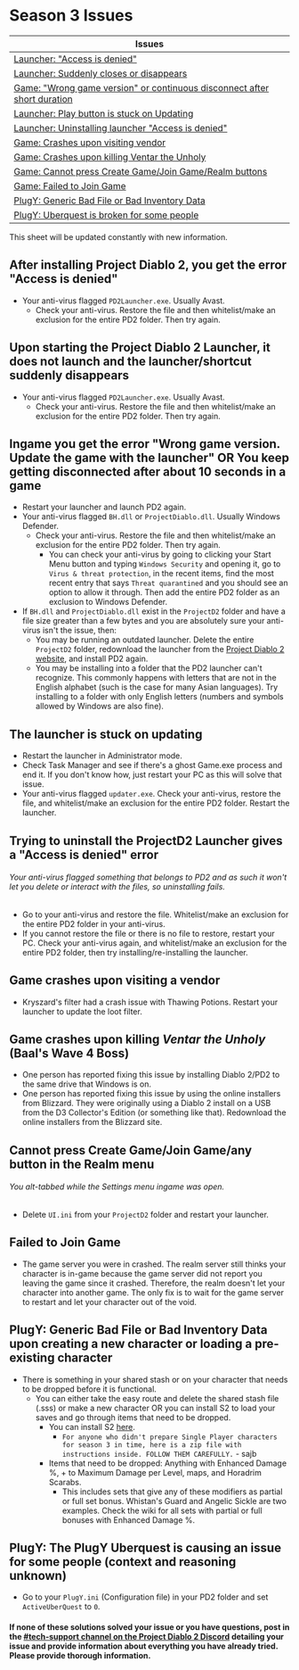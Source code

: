 # Season 3 Issues

| Issues |
| - |
| [Launcher: "Access is denied"](https://github.com/Warren1001/PD2Info/blob/main/Season_3_Issues.md#after-installing-project-diablo-2-you-get-the-error-access-is-denied) |
| [Launcher: Suddenly closes or disappears](https://github.com/Warren1001/PD2Info/blob/main/Season_3_Issues.md#upon-starting-the-project-diablo-2-launcher-it-does-not-launch-and-the-launchershortcut-suddenly-disappears) |
| [Game: "Wrong game version" or continuous disconnect after short duration](https://github.com/Warren1001/PD2Info/blob/main/Season_3_Issues.md#ingame-you-get-the-error-wrong-game-version-update-the-game-with-the-launcher-or-you-keep-getting-disconnected-after-about-10-seconds-in-a-game) |
| [Launcher: Play button is stuck on Updating](https://github.com/Warren1001/PD2Info/blob/main/Season_3_Issues.md#the-launcher-is-stuck-on-updating) |
| [Launcher: Uninstalling launcher "Access is denied"](https://github.com/Warren1001/PD2Info/blob/main/Season_3_Issues.md#trying-to-uninstall-the-projectd2-launcher-gives-a-access-is-denied-error) |
| [Game: Crashes upon visiting vendor](https://github.com/Warren1001/PD2Info/blob/main/Season_3_Issues.md#game-crashes-upon-visiting-a-vendor) |
| [Game: Crashes upon killing Ventar the Unholy](https://github.com/Warren1001/PD2Info/blob/main/Season_3_Issues.md#game-crashes-upon-killing-ventar-the-unholy-baals-wave-4-boss) |
| [Game: Cannot press Create Game/Join Game/Realm buttons](https://github.com/Warren1001/PD2Info/blob/main/Season_3_Issues.md#cannot-press-create-gamejoin-gameany-button-in-the-realm-menu) |
| [Game: Failed to Join Game](https://github.com/Warren1001/PD2Info/blob/main/Season_3_Issues.md#failed-to-join-game) |
| [PlugY: Generic Bad File or Bad Inventory Data](https://github.com/Warren1001/PD2Info/blob/main/Season_3_Issues.md#plugy-generic-bad-file-or-bad-inventory-data-upon-creating-a-new-character-or-loading-a-pre-existing-character) |
| [PlugY: Uberquest is broken for some people](https://github.com/Warren1001/PD2Info/blob/main/Season_3_Issues.md#plugy-the-plugy-uberquest-is-causing-an-issue-for-some-people-context-and-reasoning-unknown) |

This sheet will be updated constantly with new information.

## **After installing Project Diablo 2, you get the error "Access is denied"**
- Your anti-virus flagged `PD2Launcher.exe`. Usually Avast.
  - Check your anti-virus. Restore the file and then whitelist/make an exclusion for the entire PD2 folder. Then try again.

## **Upon starting the Project Diablo 2 Launcher, it does not launch and the launcher/shortcut suddenly disappears**
- Your anti-virus flagged `PD2Launcher.exe`. Usually Avast.
  - Check your anti-virus. Restore the file and then whitelist/make an exclusion for the entire PD2 folder. Then try again.

## **Ingame you get the error "Wrong game version. Update the game with the launcher" OR You keep getting disconnected after about 10 seconds in a game**
- Restart your launcher and launch PD2 again.
- Your anti-virus flagged `BH.dll` or `ProjectDiablo.dll`. Usually Windows Defender.
  - Check your anti-virus. Restore the file and then whitelist/make an exclusion for the entire PD2 folder. Then try again.
    - You can check your anti-virus by going to clicking your Start Menu button and typing `Windows Security` and opening it, go to `Virus & threat protection`, in the recent items, find the most recent entry that says `Threat quarantined` and you should see an option to allow it through. Then add the entire PD2 folder as an exclusion to Windows Defender.
- If `BH.dll` and `ProjectDiablo.dll` exist in the `ProjectD2` folder and have a file size greater than a few bytes and you are absolutely sure your anti-virus isn't the issue, then:
  - You may be running an outdated launcher. Delete the entire `ProjectD2` folder, redownload the launcher from the [Project Diablo 2 website](https://www.projectdiablo2.com/download), and install PD2 again.
  - You may be installing into a folder that the PD2 launcher can't recognize. This commonly happens with letters that are not in the English alphabet (such is the case for many Asian languages). Try installing to a folder with only English letters (numbers and symbols allowed by Windows are also fine).

## **The launcher is stuck on updating**
- Restart the launcher in Administrator mode.
- Check Task Manager and see if there's a ghost Game.exe process and end it. If you don't know how, just restart your PC as this will solve that issue.
- Your anti-virus flagged `updater.exe`. Check your anti-virus, restore the file, and whitelist/make an exclusion for the entire PD2 folder. Restart the launcher.

## **Trying to uninstall the ProjectD2 Launcher gives a "Access is denied" error**
###### Your anti-virus flagged something that belongs to PD2 and as such it won't let you delete or interact with the files, so uninstalling fails.
- Go to your anti-virus and restore the file. Whitelist/make an exclusion for the entire PD2 folder in your anti-virus.
- If you cannot restore the file or there is no file to restore, restart your PC. Check your anti-virus again, and whitelist/make an exclusion for the entire PD2 folder, then try installing/re-installing the launcher.

## **Game crashes upon visiting a vendor**
- Kryszard's filter had a crash issue with Thawing Potions. Restart your launcher to update the loot filter.

## **Game crashes upon killing *Ventar the Unholy* (Baal's Wave 4 Boss)**
- One person has reported fixing this issue by installing Diablo 2/PD2 to the same drive that Windows is on.
- One person has reported fixing this issue by using the online installers from Blizzard. They were originally using a Diablo 2 install on a USB from the D3 Collector's Edition (or something like that). Redownload the online installers from the Blizzard site.

## **Cannot press Create Game/Join Game/any button in the Realm menu**
###### You alt-tabbed while the Settings menu ingame was open.
- Delete `UI.ini` from your `ProjectD2` folder and restart your launcher.

## **Failed to Join Game**
- The game server you were in crashed. The realm server still thinks your character is in-game because the game server did not report you leaving the game since it crashed. Therefore, the realm doesn't let your character into another game. The only fix is to wait for the game server to restart and let your character out of the void.

## PlugY: Generic Bad File or Bad Inventory Data upon creating a new character or loading a pre-existing character
- There is something in your shared stash or on your character that needs to be dropped before it is functional.
  - You can either take the easy route and delete the shared stash file (.sss) or make a new character OR you can install S2 to load your saves and go through items that need to be dropped.
    - You can install S2 [here](https://www.mediafire.com/file/xrby5sogoop5ps2/ProjectD2.Season.2.zip/file).
      - ```For anyone who didn't prepare Single Player characters for season 3 in time, here is a zip file with instructions inside. FOLLOW THEM CAREFULLY.``` - sajb
    - Items that need to be dropped: Anything with Enhanced Damage %, + to Maximum Damage per Level, maps, and Horadrim Scarabs.
      - This includes sets that give any of these modifiers as partial or full set bonus. Whistan's Guard and Angelic Sickle are two examples. Check the wiki for all sets with partial or full bonuses with Enhanced Damage %.

## **PlugY: The PlugY Uberquest is causing an issue for some people (context and reasoning unknown)**
- Go to your `PlugY.ini` (Configuration file) in your PD2 folder and set `ActiveUberQuest` to `0`.


#### If none of these solutions solved your issue or you have questions, post in the [#tech-support channel on the Project Diablo 2 Discord](https://discord.gg/MgbKSmm6Mt) detailing your issue and provide information about everything you have already tried. Please provide thorough information.
